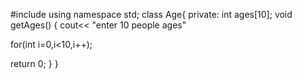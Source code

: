 #include <iostream>
using namespace std;
class  Age{
private:
int ages[10];
 void getAges()
 {
 cout<< "enter 10 people ages"
>>
for(int i=0,i<10,i++);

return 0;
}
}
